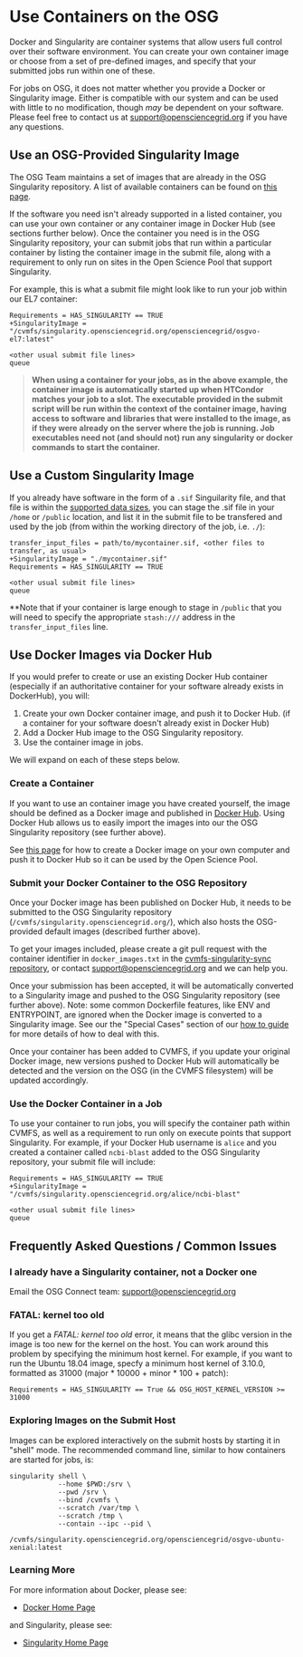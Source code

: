 Use Containers on the OSG 
====================================



Docker and Singularity are container systems that allow users full control 
over their software environment. You can create your own container image or choose from a set of pre-defined images, 
and specify that your submitted jobs run within one of these. 

For jobs on OSG, it does not matter whether you provide a Docker or Singularity 
image. Either is compatible with our system and can be used with little to 
no modification, though *may* be dependent on your software. Please
feel free to contact us at [support@opensciencegrid.org](mailto:support@opensciencegrid.org) if you have any questions. 

## Use an OSG-Provided Singularity Image

The OSG Team maintains a set of images that are already in the OSG Singularity repository. A list of available containers can be
found on [this page][container-list]. 

If the software you need isn't already supported in a listed container, you can use your 
own container or any container image in Docker Hub (see sections further below). Once the container you 
need is in the OSG Singularity repository, your can submit jobs that run within a particular container 
by listing the container image in the submit file, along with a requirement to only run on sites in the 
Open Science Pool that support Singularity.

For example, this is what a submit file might look like to run your job within our EL7 container:

    Requirements = HAS_SINGULARITY == TRUE
    +SingularityImage = "/cvmfs/singularity.opensciencegrid.org/opensciencegrid/osgvo-el7:latest"

    <other usual submit file lines>
    queue

> **When using a container for your jobs, as in the above example, the container image is automatically started up when HTCondor matches your job to a slot.  The executable provided in the submit script will be run within the context of the container image, having access to software and libraries that were installed to the image, as if they were already on the server where the job is running. Job executables need not (and should not) run any singularity or docker commands to start the container.**

## Use a Custom Singularity Image

If you already have software in the form of a `.sif` Singuilarity file, and that file
is within the [supported data sizes](https://support.opensciencegrid.org/support/solutions/articles/12000002985-overview-data-staging-and-transfer-to-jobs), you can stage the .sif file in your `/home` or `/public` 
location, and list it in the submit file to be transfered and used by 
the job (from within the working directory of the job, i.e. `./`):

    transfer_input_files = path/to/mycontainer.sif, <other files to transfer, as usual>
    +SingularityImage = "./mycontainer.sif"
    Requirements = HAS_SINGULARITY == TRUE

    <other usual submit file lines>
    queue
    
**Note that if your container is large enough to stage in `/public` that you will 
need to specify the appropriate `stash:///` address in the `transfer_input_files` line.

## Use Docker Images via Docker Hub

If you would prefer to create or use an existing Docker Hub container 
(especially if an authoritative container for your software already exists in DockerHub), you will: 

1. Create your own Docker container image, and push it to Docker Hub. (if a container for your software doesn't already exist in Docker Hub)
2. Add a Docker Hub image to the OSG Singularity repository.
3. Use the container image in jobs. 

We will expand on each of these steps below. 

### Create a Container

If you want to use an container image you have created yourself, the image
should be defined as a Docker image and published in [Docker
Hub](https://hub.docker.com/). Using Docker Hub allows us to easily import the images into
our the OSG Singularity repository (see further above). 

See [this page][container-howto] for how to create a Docker image on your own computer and 
push it to Docker Hub so it can be used by the Open Science Pool. 

### Submit your Docker Container to the OSG Repository

Once your Docker image has been published on Docker Hub, it needs to be 
submitted to the OSG Singularity repository (`/cvmfs/singularity.opensciencegrid.org/`), 
which also hosts the OSG-provided default images (described further above). 

To get your images included, please create a git pull request with the container 
identifier in `docker_images.txt` in the
[cvmfs-singularity-sync repository](https://github.com/opensciencegrid/cvmfs-singularity-sync), 
or contact
[support@opensciencegrid.org](mailto:support@opensciencegrid.org)
and we can help you.

Once your submission has been accepted, it will be automatically converted to a Singularity 
image and pushed to the OSG Singularity repository (see further above).  Note: some 
common Dockerfile features, like ENV and ENTRYPOINT, are ignored when the Docker 
image is converted to a Singularity image. See our the "Special Cases" section of our 
[how to guide][container-howto] for more details 
of how to deal with this. 

Once your container has been added to CVMFS, 
if you update your original Docker image, new versions pushed to Docker Hub will
automatically be detected and the version on the OSG (in the CVMFS filesystem)
will be updated accordingly.

### Use the Docker Container in a Job

To use your container to run jobs, you will specify the container path within CVMFS, as well as a requirement to run 
only on execute points that support Singularity. For example, if your Docker Hub username is `alice` and you created a container called 
`ncbi-blast` added to the OSG Singularity repository, your submit file will include: 
	
    Requirements = HAS_SINGULARITY == TRUE
    +SingularityImage = "/cvmfs/singularity.opensciencegrid.org/alice/ncbi-blast"

    <other usual submit file lines>
    queue



## Frequently Asked Questions / Common Issues

### I already have a Singularity container, not a Docker one

Email the OSG Connect team: support@opensciencegrid.org

### FATAL: kernel too old

If you get a *FATAL: kernel too old* error, it means that the glibc version in the
image is too new for the kernel on the host. You can work around this problem by
specifying the minimum host kernel. For example, if you want to run the Ubuntu 18.04
image, specfy a minimum host kernel of 3.10.0, formatted as 31000
(major * 10000 + minor * 100 + patch):

    Requirements = HAS_SINGULARITY == True && OSG_HOST_KERNEL_VERSION >= 31000

### Exploring Images on the Submit Host

Images can be explored interactively on the submit hosts by starting it
in "shell" mode. The recommended command line, similar to how containers
are started for jobs, is:

    singularity shell \
                --home $PWD:/srv \
                --pwd /srv \
                --bind /cvmfs \
                --scratch /var/tmp \
                --scratch /tmp \
                --contain --ipc --pid \
                /cvmfs/singularity.opensciencegrid.org/opensciencegrid/osgvo-ubuntu-xenial:latest

### Learning More

For more information about Docker, please see:

* [Docker Home Page](https://www.docker.com/)

and  Singularity, please see:

 * [Singularity Home Page](http://singularity.lbl.gov/)
 

[container-howto]: 12000058245
[container-list]: 12000073449
